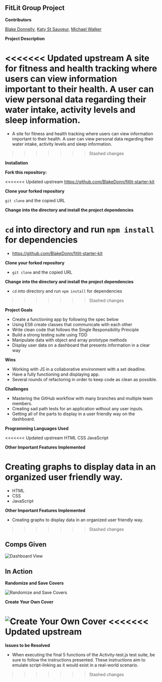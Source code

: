 ## FitLit Group Project

**Contributors**

[Blake Donnelly](https://github.com/BlakeDonn), [Katy St Sauveur](https://github.com/krogowsk531), [Michael Walker](https://github.com/MichaelEWalker87)

**Project Description**

<<<<<<< Updated upstream
A site for fitness and health tracking where users can view information important to their health.  A user can view personal data regarding their water intake, activity levels and sleep information.
=======
* A site for fitness and health tracking where users can view information important to their health.  A user can view personal data regarding their water intake, activity levels and sleep information.
>>>>>>> Stashed changes

**Installation**

**Fork this repository:**

<<<<<<< Updated upstream
https://github.com/BlakeDonn/fitlit-starter-kit

**Clone your forked repository**

`git clone` and the copied URL

**Change into the directory and install the project dependencies**

`cd` into directory and run `npm install` for dependencies
=======
* https://github.com/BlakeDonn/fitlit-starter-kit

**Clone your forked repository**

* `git clone` and the copied URL

**Change into the directory and install the project dependencies**

* `cd` into directory and run `npm install` for dependencies
>>>>>>> Stashed changes

**Project Goals**

* Create a functioning app by following the spec below
* Using ES6 create classes that communicate with each other
* Write clean code that follows the Single Responsibility Principle
* Build a strong testing suite using TDD
* Manipulate data with object and array prototype methods
* Display user data on a dashboard that presents  information in a clear way

**Wins**

* Working with JS in a collaborative environment with a set deadline.
* Have a fully functioning and displaying app.
* Several rounds of refactoring in order to keep code as clean as possible.

**Challenges**

* Mastering the GitHub workflow with many branches and multiple team members.
* Creating sad path tests for an application without any user inputs.
* Getting all of the parts to display in a user friendly way on the dashboard.


**Programming Languages Used**

<<<<<<< Updated upstream
HTML
CSS
JavaScript

**Other Important Features Implemented**

Creating graphs to display data in an organized user friendly way.
=======
* HTML
* CSS
* JavaScript

**Other Important Features Implemented**

* Creating graphs to display data in an organized user friendly way.
>>>>>>> Stashed changes

## Comps Given

![Dashboard View](https://static1.fitbit.com/simple.b-cssdisabled-png.h7c5d2beb7af823f15fe022b8ff33daf8.pack?items=%2Fcontent%2Fassets%2Fapp2%2Fimages%2Fmacbook-pro.png)

## In Action

**Randomize and Save Covers**

![Randomize and Save Covers](https://media.giphy.com/media/mFeIf7Rdc2jGYTQwrh/giphy.gif)

**Create Your Own Cover**

![Create Your Own Cover](https://media.giphy.com/media/LoD7JgRIgtmG0dT1yI/giphy.gif)
<<<<<<< Updated upstream
=======

 **Issues to be Resolved**

 * When executing the final 5 functions of the Activity-test.js test suite, be sure to follow the instructions presented.
 These instructions aim to emulate script-linking as it would exist in a real-world scenario.
>>>>>>> Stashed changes
